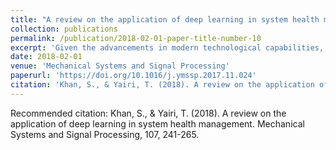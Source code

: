```yaml
---
title: "A review on the application of deep learning in system health management"
collection: publications
permalink: /publication/2018-02-01-paper-title-number-10
excerpt: 'Given the advancements in modern technological capabilities, having an integrated health management and diagnostic strategy becomes an important part of a system’s operational life-cycle. This is because it can be used to detect anomalies, analyse failures and predict the future state based on up-to-date information. By utilising condition data and on-site feedback, data models can be trained using machine learning and statistical concepts. Once trained, the logic for data processing can be embedded on on-board controllers whilst enabling real-time health assessment and analysis. However, this integration inevitably faces several difficulties and challenges for the community; indicating the need for novel approaches to address this vexing issue. Deep learning has gained increasing attention due to its potential advantages with data classification and feature extraction problems. It is an evolving research area with diverse application domains and hence its use for system health management applications must been researched if it can be used to increase overall system resilience or potential cost benefits for maintenance, repair, and overhaul activities. This article presents a systematic review of artificial intelligence based system health management with an emphasis on recent trends of deep learning within the field. Various architectures and related theories are discussed to clarify its potential. Based on the reviewed work, deep learning demonstrates plausible benefits for fault diagnosis and prognostics. However, there are a number of limitations that hinder its widespread adoption and require further development. Attention is paid to overcoming these challenges, with future opportunities being enumerated.'
date: 2018-02-01
venue: 'Mechanical Systems and Signal Processing'
paperurl: 'https://doi.org/10.1016/j.ymssp.2017.11.024'
citation: 'Khan, S., & Yairi, T. (2018). A review on the application of deep learning in system health management. Mechanical Systems and Signal Processing, 107, 241-265.'
---
```


Recommended citation: Khan, S., & Yairi, T. (2018). A review on the application of deep learning in system health management. Mechanical Systems and Signal Processing, 107, 241-265.
